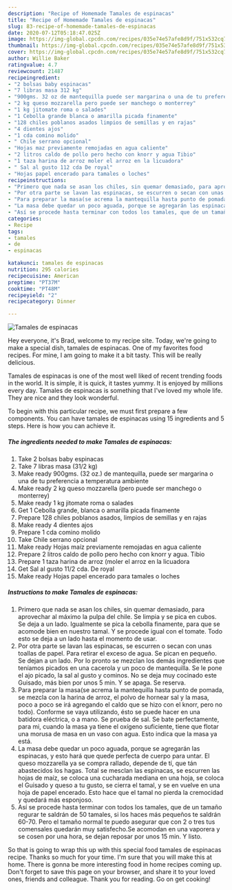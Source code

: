 ```yaml
---
description: "Recipe of Homemade Tamales de espinacas"
title: "Recipe of Homemade Tamales de espinacas"
slug: 83-recipe-of-homemade-tamales-de-espinacas
date: 2020-07-12T05:18:47.025Z
image: https://img-global.cpcdn.com/recipes/035e74e57afe8d9f/751x532cq70/tamales-de-espinacas-foto-principal.jpg
thumbnail: https://img-global.cpcdn.com/recipes/035e74e57afe8d9f/751x532cq70/tamales-de-espinacas-foto-principal.jpg
cover: https://img-global.cpcdn.com/recipes/035e74e57afe8d9f/751x532cq70/tamales-de-espinacas-foto-principal.jpg
author: Willie Baker
ratingvalue: 4.7
reviewcount: 21487
recipeingredient:
- "2 bolsas baby espinacas"
- "7 libras masa 312 kg"
- "900gms. 32 oz de mantequilla puede ser margarina o una de tu preferencia a temperatura ambiente"
- "2 kg queso mozzarella pero puede ser manchego o monterrey"
- "1 kg jitomate roma o salades"
- "1 Cebolla grande blanca o amarilla picada finamente"
- "128 chiles poblanos asados limpios de semillas y en rajas"
- "4 dientes ajos"
- "1 cda comino molido"
- " Chile serrano opcional"
- "Hojas maz previamente remojadas en agua caliente"
- "2 litros caldo de pollo pero hecho con knorr y agua Tibio"
- "1 taza harina de arroz moler el arroz en la licuadora"
- " Sal al gusto 112 cda De royal"
- "Hojas papel encerado para tamales o loches"
recipeinstructions:
- "Primero que nada se asan los chiles, sin quemar demasiado, para aprovechar al máximo la pulpa del chile. Se limpia y se pica en cubos. Se deja a un lado. Igualmente se pica la cebolla finamente, para que se acomode bien en nuestro tamal. Y se procede igual con el tomate. Todo esto se deja a un lado hasta el momento de usar."
- "Por otra parte se lavan las espinacas, se escurren o secan con unas toallas de papel. Para retirar el exceso de agua. Se pican en pequeño. Se dejan a un lado. Por lo pronto se mezclan los demás ingredientes que teníamos picados en una cacerola y un poco de mantequilla. Se le pone el ajo picado, la sal al gusto y cominos. No se deja muy cocinado este Guisado, más bien por unos 5 min. Y se apaga. Se reserva."
- "Para preparar la masa(se acrema la mantequilla hasta punto de pomada, se mezcla con la harina de arroz, el polvo de hornear sal y la masa, poco a poco se irá agregando el caldo que se hizo con el knorr, pero no todo). Conforme se vaya utilizando, ésto se puede hacer en una batidora eléctrica, o a mano. Se prueba de sal. Se bate perfectamente, para mi, cuando la masa ya tiene el oxígeno suficiente, tiene que flotar una morusa de masa en un vaso con agua. Esto indica que la masa ya está."
- "La masa debe quedar un poco aguada, porque se agregarán las espinacas, y esto hará que quede perfecta de cuerpo para untar. El queso mozzarella ya se compra rallado, depende de tí, que tán abastecidos los hagas. Total se mesclan las espinacas, se escurren las hojas de maíz, se coloca una cucharada mediana en una hoja, se coloca el Guisado y queso a tu gusto, se cierra el tamal, y se en vuelve en una hoja de papel encerado. Esto hace que el tamal no pierda la cremocidad y quedará más esponjoso."
- "Así se procede hasta terminar con todos los tamales, que de un tamaño regurar te saldrán de 50 tamales, si los haces más pequeños te saldrán 60-70. Pero el tamaño normal te puedo asegurar que con 2 o tres tus comensales quedarán muy satisfecho.Se acomodan en una vaporera y se cosen por una hora, se dejan reposar por unos 15 min. Y listo."
categories:
- Recipe
tags:
- tamales
- de
- espinacas

katakunci: tamales de espinacas 
nutrition: 295 calories
recipecuisine: American
preptime: "PT37M"
cooktime: "PT48M"
recipeyield: "2"
recipecategory: Dinner

---
```



![Tamales de espinacas](https://img-global.cpcdn.com/recipes/035e74e57afe8d9f/751x532cq70/tamales-de-espinacas-foto-principal.jpg)

Hey everyone, it's Brad, welcome to my recipe site. Today, we're going to make a special dish, tamales de espinacas. One of my favorites food recipes. For mine, I am going to make it a bit tasty. This will be really delicious.



Tamales de espinacas is one of the most well liked of recent trending foods in the world. It is simple, it is quick, it tastes yummy. It is enjoyed by millions every day. Tamales de espinacas is something that I've loved my whole life. They are nice and they look wonderful.


To begin with this particular recipe, we must first prepare a few components. You can have tamales de espinacas using 15 ingredients and 5 steps. Here is how you can achieve it.

<!--inarticleads1-->

##### The ingredients needed to make Tamales de espinacas:

1. Take 2 bolsas baby espinacas
1. Take 7 libras masa (31/2 kg)
1. Make ready 900gms. (32 oz.) de mantequilla, puede ser margarina o una de tu preferencia a temperatura ambiente
1. Make ready 2 kg queso mozzarella (pero puede ser manchego o monterrey)
1. Make ready 1 kg jitomate roma o salades
1. Get 1 Cebolla grande, blanca o amarilla picada finamente
1. Prepare 128 chiles poblanos asados, limpios de semillas y en rajas
1. Make ready 4 dientes ajos
1. Prepare 1 cda comino molido
1. Take  Chile serrano opcional
1. Make ready Hojas maíz previamente remojadas en agua caliente
1. Prepare 2 litros caldo de pollo pero hecho con knorr y agua. Tibio
1. Prepare 1 taza harina de arroz (moler el arroz en la licuadora
1. Get  Sal al gusto 11/2 cda. De royal
1. Make ready Hojas papel encerado para tamales o loches




<!--inarticleads2-->

##### Instructions to make Tamales de espinacas:

1. Primero que nada se asan los chiles, sin quemar demasiado, para aprovechar al máximo la pulpa del chile. Se limpia y se pica en cubos. Se deja a un lado. Igualmente se pica la cebolla finamente, para que se acomode bien en nuestro tamal. Y se procede igual con el tomate. Todo esto se deja a un lado hasta el momento de usar.
1. Por otra parte se lavan las espinacas, se escurren o secan con unas toallas de papel. Para retirar el exceso de agua. Se pican en pequeño. Se dejan a un lado. Por lo pronto se mezclan los demás ingredientes que teníamos picados en una cacerola y un poco de mantequilla. Se le pone el ajo picado, la sal al gusto y cominos. No se deja muy cocinado este Guisado, más bien por unos 5 min. Y se apaga. Se reserva.
1. Para preparar la masa(se acrema la mantequilla hasta punto de pomada, se mezcla con la harina de arroz, el polvo de hornear sal y la masa, poco a poco se irá agregando el caldo que se hizo con el knorr, pero no todo). Conforme se vaya utilizando, ésto se puede hacer en una batidora eléctrica, o a mano. Se prueba de sal. Se bate perfectamente, para mi, cuando la masa ya tiene el oxígeno suficiente, tiene que flotar una morusa de masa en un vaso con agua. Esto indica que la masa ya está.
1. La masa debe quedar un poco aguada, porque se agregarán las espinacas, y esto hará que quede perfecta de cuerpo para untar. El queso mozzarella ya se compra rallado, depende de tí, que tán abastecidos los hagas. Total se mesclan las espinacas, se escurren las hojas de maíz, se coloca una cucharada mediana en una hoja, se coloca el Guisado y queso a tu gusto, se cierra el tamal, y se en vuelve en una hoja de papel encerado. Esto hace que el tamal no pierda la cremocidad y quedará más esponjoso.
1. Así se procede hasta terminar con todos los tamales, que de un tamaño regurar te saldrán de 50 tamales, si los haces más pequeños te saldrán 60-70. Pero el tamaño normal te puedo asegurar que con 2 o tres tus comensales quedarán muy satisfecho.Se acomodan en una vaporera y se cosen por una hora, se dejan reposar por unos 15 min. Y listo.




So that is going to wrap this up with this special food tamales de espinacas recipe. Thanks so much for your time. I'm sure that you will make this at home. There is gonna be more interesting food in home recipes coming up. Don't forget to save this page on your browser, and share it to your loved ones, friends and colleague. Thank you for reading. Go on get cooking!
